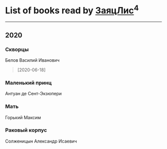 # List of books read by [ЗаяцЛис](https://plus.google.com/u/0/112388384595246311466/)<sup>4</sup>
---

## 2020

### Скворцы
Белов Василий Иванович
> [2020-06-18] 


### Маленький принц
Антуан де Сент-Экзюпери


### Мать
Горький Максим


### Раковый корпус
Солженицын Александр Исаевич



